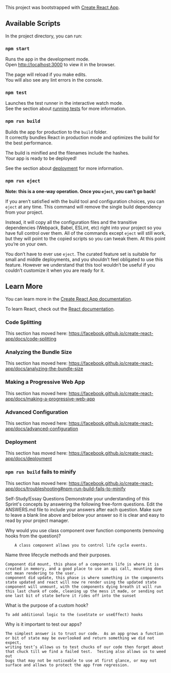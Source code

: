 This project was bootstrapped with [Create React App](https://github.com/facebook/create-react-app).

## Available Scripts

In the project directory, you can run:

### `npm start`

Runs the app in the development mode.<br>
Open [http://localhost:3000](http://localhost:3000) to view it in the browser.

The page will reload if you make edits.<br>
You will also see any lint errors in the console.

### `npm test`

Launches the test runner in the interactive watch mode.<br>
See the section about [running tests](https://facebook.github.io/create-react-app/docs/running-tests) for more information.

### `npm run build`

Builds the app for production to the `build` folder.<br>
It correctly bundles React in production mode and optimizes the build for the best performance.

The build is minified and the filenames include the hashes.<br>
Your app is ready to be deployed!

See the section about [deployment](https://facebook.github.io/create-react-app/docs/deployment) for more information.

### `npm run eject`

**Note: this is a one-way operation. Once you `eject`, you can’t go back!**

If you aren’t satisfied with the build tool and configuration choices, you can `eject` at any time. This command will remove the single build dependency from your project.

Instead, it will copy all the configuration files and the transitive dependencies (Webpack, Babel, ESLint, etc) right into your project so you have full control over them. All of the commands except `eject` will still work, but they will point to the copied scripts so you can tweak them. At this point you’re on your own.

You don’t have to ever use `eject`. The curated feature set is suitable for small and middle deployments, and you shouldn’t feel obligated to use this feature. However we understand that this tool wouldn’t be useful if you couldn’t customize it when you are ready for it.

## Learn More

You can learn more in the [Create React App documentation](https://facebook.github.io/create-react-app/docs/getting-started).

To learn React, check out the [React documentation](https://reactjs.org/).

### Code Splitting

This section has moved here: https://facebook.github.io/create-react-app/docs/code-splitting

### Analyzing the Bundle Size

This section has moved here: https://facebook.github.io/create-react-app/docs/analyzing-the-bundle-size

### Making a Progressive Web App

This section has moved here: https://facebook.github.io/create-react-app/docs/making-a-progressive-web-app

### Advanced Configuration

This section has moved here: https://facebook.github.io/create-react-app/docs/advanced-configuration

### Deployment

This section has moved here: https://facebook.github.io/create-react-app/docs/deployment

### `npm run build` fails to minify

This section has moved here: https://facebook.github.io/create-react-app/docs/troubleshooting#npm-run-build-fails-to-minify

Self-Study/Essay Questions
Demonstrate your understanding of this Sprint's concepts by answering the following free-form questions. Edit the ANSWERS.md file to include your answers after each question. Make sure to leave a blank line above and below your answer so it is clear and easy to read by your project manager.

 Why would you use class component over function components (removing hooks from the question)?
 
        A class component allows you to control life cycle events.
 
 Name three lifecycle methods and their purposes.
 
    Component did mount, this phase of a components life is where it is created in memory, and a good place to use an api call, mounting does not mean rendering to the user.
    component did update, this phase is where something in the components state updated and react will now re render using the updated state
    component will unmount, with the components dying breath it will run this last chunk of code, cleaning up the mess it made, or sending out one last bit of state before it rides off into the sunset
 
 What is the purpose of a custom hook?
 
    To add additional logic to the (useState or useEffect) hooks
 
 Why is it important to test our apps?
 
    The simplest answer is to trust our code.  As an app grows a function or bit of state may be overlooked and return something we did not expect,
    writing test’s allows us to test chucks of our code then forget about that chuck till we find a failed test.  Testing also allows us to weed out
    bugs that may not be noticeable to use at first glance, or may not surface and allows to protect the app from regression. 